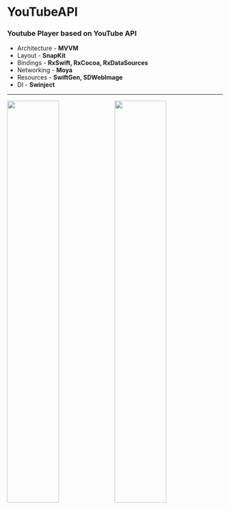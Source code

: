# YouTubeAPI

### Youtube Player based on YouTube API
- Architecture - **MVVM**
- Layout - **SnapKit**
- Bindings - **RxSwift, RxCocoa, RxDataSources**
- Networking - **Moya**
- Resources - **SwiftGen, SDWebImage**
- DI - **Swinject**
________________________________________________


<img src="https://user-images.githubusercontent.com/29354959/169710532-accaf3c4-2fff-4119-b860-ed7724c2bdb5.PNG" width=49%> <img src="https://user-images.githubusercontent.com/29354959/169710556-7133121b-16cf-454c-bc08-f8d0b60cc94d.PNG" width=49%>
